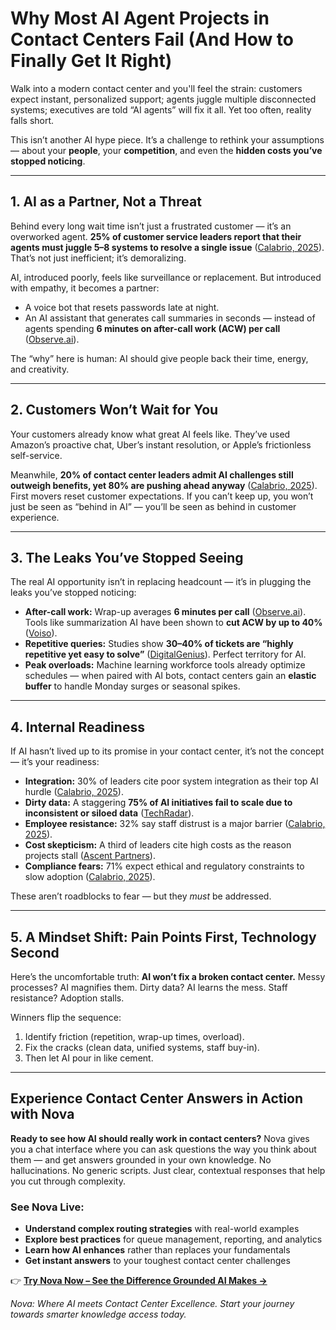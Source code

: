 # Why Most AI Agent Projects in Contact Centers Fail (And How to Finally Get It Right)

Walk into a modern contact center and you'll feel the strain: customers expect instant, personalized support; agents juggle multiple disconnected systems; executives are told “AI agents” will fix it all. Yet too often, reality falls short.  

This isn’t another AI hype piece. It’s a challenge to rethink your assumptions — about your **people**, your **competition**, and even the **hidden costs you’ve stopped noticing**.  

---

## 1. AI as a Partner, Not a Threat  

Behind every long wait time isn’t just a frustrated customer — it’s an overworked agent. **25% of customer service leaders report that their agents must juggle 5–8 systems to resolve a single issue** ([Calabrio, 2025](https://www.calabrio.com/state-of-the-contact-center-2025/)). That’s not just inefficient; it’s demoralizing.  

AI, introduced poorly, feels like surveillance or replacement. But introduced with empathy, it becomes a partner:  

- A voice bot that resets passwords late at night.  
- An AI assistant that generates call summaries in seconds — instead of agents spending **6 minutes on after-call work (ACW) per call** ([Observe.ai](https://www.observe.ai/contact-center-glossary/after-call-work-acw)).  

The “why” here is human: AI should give people back their time, energy, and creativity.  

---

## 2. Customers Won’t Wait for You  

Your customers already know what great AI feels like. They’ve used Amazon’s proactive chat, Uber’s instant resolution, or Apple’s frictionless self-service.  

Meanwhile, **20% of contact center leaders admit AI challenges still outweigh benefits, yet 80% are pushing ahead anyway** ([Calabrio, 2025](https://www.calabrio.com/state-of-the-contact-center-2025/)). First movers reset customer expectations. If you can’t keep up, you won’t just be seen as “behind in AI” — you’ll be seen as behind in customer experience.  

---

## 3. The Leaks You’ve Stopped Seeing  

The real AI opportunity isn’t in replacing headcount — it’s in plugging the leaks you’ve stopped noticing:  

- **After-call work:** Wrap-up averages **6 minutes per call** ([Observe.ai](https://www.observe.ai/contact-center-glossary/after-call-work-acw?utm_source=chatgpt.com)). Tools like summarization AI have been shown to **cut ACW by up to 40%** ([Voiso](https://voiso.com/articles/average-after-call-work-time/)).  
- **Repetitive queries:** Studies show **30–40% of tickets are “highly repetitive yet easy to solve”** ([DigitalGenius](https://www.prnewswire.com/news-releases/new-report-finds-that-40-of-customer-service-tickets-are-repetitive-301425160.html)). Perfect territory for AI.  
- **Peak overloads:** Machine learning workforce tools already optimize schedules — when paired with AI bots, contact centers gain an **elastic buffer** to handle Monday surges or seasonal spikes.  

---

## 4. Internal Readiness  

If AI hasn’t lived up to its promise in your contact center, it’s not the concept — it’s your readiness:  

- **Integration:** 30% of leaders cite poor system integration as their top AI hurdle ([Calabrio, 2025](https://www.calabrio.com/state-of-the-contact-center-2025/)).  
- **Dirty data:** A staggering **75% of AI initiatives fail to scale due to inconsistent or siloed data** ([TechRadar](https://www.techradar.com/pro/data-variety-the-silent-killer-of-ai-and-how-to-conquer-it)).  
- **Employee resistance:** 32% say staff distrust is a major barrier ([Calabrio, 2025](https://www.calabrio.com/state-of-the-contact-center-2025/?utm_source=chatgpt.com)).  
- **Cost skepticism:** A third of leaders cite high costs as the reason projects stall ([Ascent Partners](https://www.ascentbusiness.com/blog/ai-contact-center-challenges)).  
- **Compliance fears:** 71% expect ethical and regulatory constraints to slow adoption ([Calabrio, 2025](https://www.calabrio.com/state-of-the-contact-center-2025/)).  

These aren’t roadblocks to fear — but they *must* be addressed.  

---

## 5. A Mindset Shift: Pain Points First, Technology Second  

Here’s the uncomfortable truth: **AI won’t fix a broken contact center.** Messy processes? AI magnifies them. Dirty data? AI learns the mess. Staff resistance? Adoption stalls.  

Winners flip the sequence:  
1. Identify friction (repetition, wrap-up times, overload).  
2. Fix the cracks (clean data, unified systems, staff buy-in).  
3. Then let AI pour in like cement.  

---

## Experience Contact Center Answers in Action with Nova  

**Ready to see how AI should really work in contact centers?** Nova gives you a chat interface where you can ask questions the way you think about them — and get answers grounded in your own knowledge. No hallucinations. No generic scripts. Just clear, contextual responses that help you cut through complexity.  

### See Nova Live:  
- **Understand complex routing strategies** with real-world examples  
- **Explore best practices** for queue management, reporting, and analytics  
- **Learn how AI enhances** rather than replaces your fundamentals  
- **Get instant answers** to your toughest contact center challenges  

👉 [**Try Nova Now – See the Difference Grounded AI Makes →**](https://pellucidus.ai)  

*Nova: Where AI meets Contact Center Excellence. Start your journey towards smarter knowledge access today.*  

